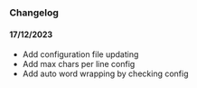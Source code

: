 ### Changelog

#### 17/12/2023
- Add configuration file updating
- Add max chars per line config
- Add auto word wrapping by checking config
